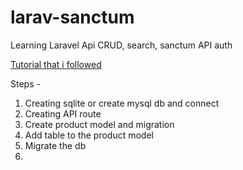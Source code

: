 # larav-sanctum
 Learning Laravel Api CRUD, search, sanctum API auth

[Tutorial that i followed](https://www.youtube.com/watch?v=MT-GJQIY3EU&t=403s)

Steps -

1. Creating sqlite or create mysql db and connect
2. Creating API route 
3. Create product model and migration
4. Add table to the product model 
5. Migrate the db
6. 
